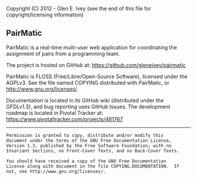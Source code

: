 Copyright (C) 2012 - Glen E. Ivey
  (see the end of this file for copyright/licensing information)


## PairMatic ##

PairMatic is a real-time multi-user web application for coordinating
the assignment of pairs from a programming team.

The project is hosted on GitHub at:  https://github.com/gleneivey/pairmatic

PairMatic is FLOSS (Free/Libre/Open-Source Software), licensed under
the AGPLv3.  See the file named COPYING distributed with PairMatic, or
http://www.gnu.org/licenses/.

Documentation is located in its GitHub wiki (distributed under the
GFDLv1.3), and bug reporting uses GitHub Issues.  The development
roadmap is located in Pivotal Tracker at:
https://www.pivotaltracker.com/projects/481767

----------------------------------------------------------------

    Permission is granted to copy, distribute and/or modify this
    document under the terms of the GNU Free Documentation License,
    Version 1.3, published by the Free Software Foundation; with no
    Invariant Sections, no Front-Cover Texts, and no Back-Cover Texts.

    You should have received a copy of the GNU Free Documentation
    License along with document in the file COPYING.DOCUMENTATION.  If
    not, see http://www.gnu.org/licenses/.


